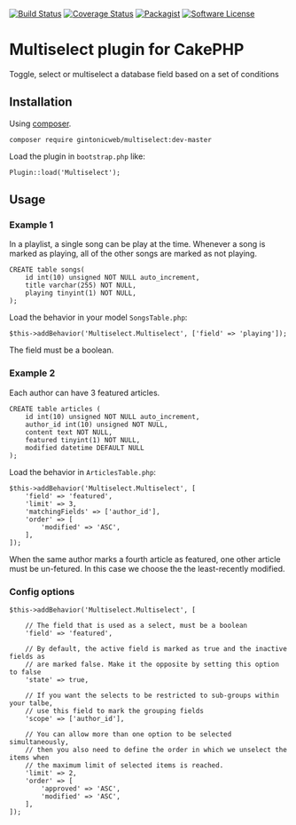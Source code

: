 [![Build Status](https://travis-ci.org/gintonicweb/multiselect.svg)](https://travis-ci.org/gintonicweb/multiselect)
[![Coverage Status](https://coveralls.io/repos/gintonicweb/multiselect/badge.svg?branch=master&service=github)](https://coveralls.io/github/gintonicweb/multiselect?branch=master)
[![Packagist](https://img.shields.io/packagist/dt/gintonicweb/multiselect.svg)]()
[![Software License](https://img.shields.io/badge/license-MIT-blue.svg)](LICENSE)

# Multiselect plugin for CakePHP

Toggle, select or multiselect a database field based on a set of conditions

## Installation

Using [composer](http://getcomposer.org).

```
composer require gintonicweb/multiselect:dev-master
```

Load the plugin in ```bootstrap.php``` like:

```
Plugin::load('Multiselect');
```

## Usage

### Example 1

In a playlist, a single song can be play at the time. Whenever a song is marked
as playing, all of the other songs are marked as not playing.

```
CREATE table songs(
    id int(10) unsigned NOT NULL auto_increment,
    title varchar(255) NOT NULL,
    playing tinyint(1) NOT NULL,
);
```

Load the behavior in your model ```SongsTable.php```:

```
$this->addBehavior('Multiselect.Multiselect', ['field' => 'playing']);
```

The field must be a boolean.


### Example 2

Each author can have 3 featured articles. 

```
CREATE table articles (
    id int(10) unsigned NOT NULL auto_increment,
    author_id int(10) unsigned NOT NULL,
    content text NOT NULL,
    featured tinyint(1) NOT NULL,
    modified datetime DEFAULT NULL
);
```

Load the behavior in ```ArticlesTable.php```:

```
$this->addBehavior('Multiselect.Multiselect', [
    'field' => 'featured',
    'limit' => 3,
    'matchingFields' => ['author_id'],
    'order' => [ 
        'modified' => 'ASC',
    ],
]);
```

When the same author marks a fourth article as featured, one other article must 
be un-fetured. In this case we choose the the least-recently modified.

### Config options


```
$this->addBehavior('Multiselect.Multiselect', [

    // The field that is used as a select, must be a boolean
    'field' => 'featured',

    // By default, the active field is marked as true and the inactive fields as 
    // are marked false. Make it the opposite by setting this option to false
    'state' => true, 

    // If you want the selects to be restricted to sub-groups within your talbe,
    // use this field to mark the grouping fields
    'scope' => ['author_id'],

    // You can allow more than one option to be selected simultaneously,
    // then you also need to define the order in which we unselect the items when
    // the maximum limit of selected items is reached.
    'limit' => 2,
    'order' => [
        'approved' => 'ASC',
        'modified' => 'ASC',
    ],
]);
```
